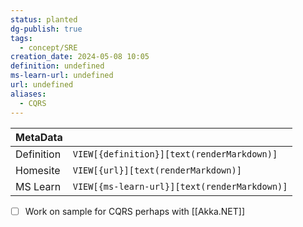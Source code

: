 ```yaml
---
status: planted
dg-publish: true
tags:
  - concept/SRE
creation_date: 2024-05-08 10:05
definition: undefined
ms-learn-url: undefined
url: undefined
aliases:
  - CQRS
---
```


| MetaData   |                                              |
| ---------- | -------------------------------------------- |
| Definition | `VIEW[{definition}][text(renderMarkdown)]`   |
| Homesite   | `VIEW[{url}][text(renderMarkdown)]`          |
| MS Learn   | `VIEW[{ms-learn-url}][text(renderMarkdown)]` |

- [ ] Work on sample for CQRS perhaps with [[Akka.NET]]
